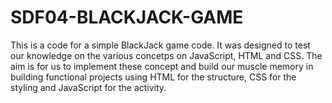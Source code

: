 # SDF04-BLACKJACK-GAME

This is a code for a simple BlackJack game code. It was designed to test our knowledge on the various concetps on JavaScript, HTML and CSS. The aim is for us to implement these concept and build our muscle memory in building functional projects using HTML for the structure, CSS for the styling and JavaScript for the activity.